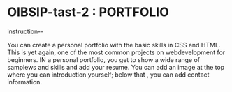 # OIBSIP-tast-2 : PORTFOLIO

instruction--

You can create a personal portfolio with the basic skills in CSS and HTML. This is yet again, one of the most common projects on webdevelopment for beginners. IN a personal portfolio, you get to show a wide range of samplews and skills and add your resume. You can add an image at the top where you can introduction yourself; below that , you can add contact information.
